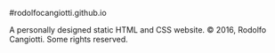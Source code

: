#rodolfocangiotti.github.io

A personally designed static HTML and CSS website. © 2016, Rodolfo Cangiotti. Some rights reserved.
